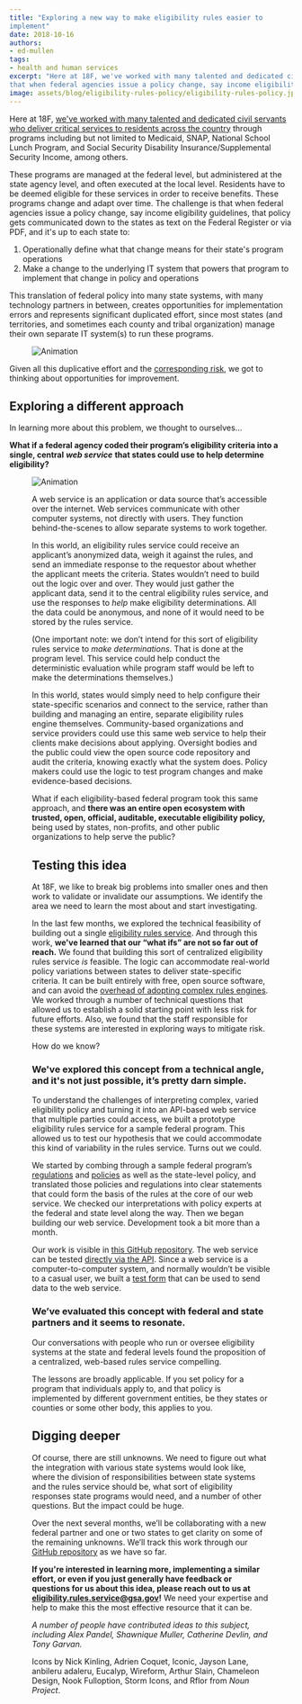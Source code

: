 ```yaml
---
title: "Exploring a new way to make eligibility rules easier to
implement"
date: 2018-10-16
authors:
- ed-mullen
tags:
- health and human services
excerpt: "Here at 18F, we've worked with many talented and dedicated civil servants who deliver critical services to residents across the country. These programs are managed at the federal level, but administered at the state agency level, and often executed at the local level. The challenge is
that when federal agencies issue a policy change, say income eligibility guidelines, that policy gets communicated down to the states as text on the Federal Register or via PDF. This translation of federal policy into many state systems, with many technology partners in between, creates opportunities for implementation errors. Given all this duplicative effort and the corresponding risk we got to thinking about opportunities for improvement."
image: assets/blog/eligibility-rules-policy/eligibility-rules-policy.jpg
---
```


Here at 18F, [we've worked with many talented and dedicated civil servants who deliver critical services to residents across the country](https://github.com/18F/human-services) through programs
including but not limited to Medicaid, SNAP, National School Lunch
Program, and Social Security Disability Insurance/Supplemental Security Income, among others.

These programs are managed at the federal level, but administered at the state agency level, and often executed at the local level. Residents
have to be deemed eligible for these services in order to receive benefits. These programs change and adapt over time. The challenge is
that when federal agencies issue a policy change, say income eligibility guidelines, that policy gets communicated down to the states as text on the Federal Register or via PDF, and it's up to each state to:

1.  Operationally define what that change means for their state's program operations
2.  Make a change to the underlying IT system that powers that program to implement that change in policy and operations

This translation of federal policy into many state systems, with many
technology partners in between, creates opportunities for implementation errors and represents significant duplicated effort, since most states (and territories, and sometimes each county and tribal organization) manage their own separate IT system(s) to run these programs.

<figure>
  <img src="{{site.baseurl}}assets/blog/eligibility-rules-policy/rules-policy-review.gif" alt=Animation describing the scale of the challenge. Text reads:
“Sometimes eligibility criteria for federal programs change. When this happens states review the changes, identify needed system changes to implement the policy, prioritize system changes against all their other work, turn policy into business requirements, and procure or conduct implementation work. Federal oversight of this progress happens all along. And after all the time, effort, and money, sometimes the process is a success, and sometimes it’s not. And this happens over and over, in every state, and every territory, and sometimes in tribal organizations as well.”/>
</figure>


Given all this duplicative effort and the [corresponding risk](https://www.standishgroup.com/sample_research_files/Haze4.pdf),
we got to thinking about opportunities for improvement.

## Exploring a different approach

In learning more about this problem, we thought to ourselves...

**What if a federal agency coded their program’s eligibility
criteria into a single, central** ***web service*** **that states could use to help determine eligibility?**

<figure>
  <img src="{{site.baseurl}}assets/blog/eligibility-rules-policy/eligibility-process.gif" alt=Animation describing the eligibility rules service concept.
  Text reads: “When someone applies to a program, their data is evaluated against eligibility criteria by a rules engine the state operates. Most states operate their own. Each state’s rules engine needs to change when the policies change how eligibility is determined. (This is where all the effort and risk comes in.) But there is a way that a single, central rules service could be accessed by many states so they wouldn’t have to
  manage their own. States would still have their own systems but the
  rules part would be handled by a central rules service which would be managed by the federal agency. The state systems would talk to the rules service over the internet using an application programming interface or API.”
  </figure>

A web service is an application or data source that’s accessible over
the internet. Web services communicate with other computer systems, not
directly with users. They function behind-the-scenes to allow separate
systems to work together.

In this world, an eligibility rules service could receive an applicant’s
anonymized data, weigh it against the rules, and send an immediate
response to the requestor about whether the applicant meets the
criteria. States wouldn’t need to build out the logic over and over.
They would just gather the applicant data, send it to the central
eligibility rules service, and use the responses to *help* make
eligibility determinations. All the data could be anonymous, and none of
it would need to be stored by the rules service.

(One important note: we don’t intend for this sort of eligibility rules
service to *make determinations*. That is done at the program level.
This service could help conduct the deterministic evaluation while
program staff would be left to make the determinations themselves.)

In this world, states would simply need to help configure their
state-specific scenarios and connect to the service, rather than
building and managing an entire, separate eligibility rules engine
themselves. Community-based organizations and service providers could
use this same web service to help their clients make decisions about
applying. Oversight bodies and the public could view the open source
code repository and audit the criteria, knowing exactly what the system
does. Policy makers could use the logic to test program changes and make
evidence-based decisions.

What if each eligibility-based federal program took this same approach,
and **there was an entire open ecosystem with trusted, open,
official, auditable, executable eligibility policy,** being used by
states, non-profits, and other public organizations to help serve the
public?

## Testing this idea

At 18F, we like to break big problems into smaller ones and then work to validate or invalidate our assumptions. We identify the area we need to learn the most about and start investigating.

In the last few months, we explored the technical feasibility of
building out a single [eligibility rules service](https://github.com/18F/eligibility-rules-service). And through this work, **we've learned that our “what ifs” are not so far out of reach.** We found that building this sort of centralized eligibility
rules service *is* feasible. The logic can accommodate real-world policy variations between states to deliver state-specific criteria. It can be built entirely with free, open source software, and can avoid the [overhead of adopting complex rules engines](https://18f.gsa.gov/2018/10/09/implementing-rules-without-rules-engines/). We worked through a number of technical questions that allowed us to establish a solid starting point with less risk for future efforts. Also, we found that the staff responsible for these systems are interested in exploring ways to mitigate risk.

How do we know?

### We've explored this concept from a technical angle, and it's not just possible, it’s pretty darn simple.

To understand the challenges of interpreting complex, varied eligibility
policy and turning it into an API-based web service that multiple
parties could access, we built a prototype eligibility rules service for a sample federal program. This allowed us to test our hypothesis that we could accommodate this kind of variability in the rules service. Turns out we could.

We started by combing through a sample federal program’s
[regulations](https://www.ecfr.gov/cgi-bin/text-idx?c=ecfr&SID=6757ff6df5f28d78a155bd76f97728b5&rgn=div5&view=text&node=7:4.1.1.1.10&idno=7#se7.4.246_17)
and [policies](https://www.fns.usda.gov/wic/policy/all) as well as
the state-level policy, and translated those policies and regulations into clear statements that could form the basis of the rules at the core of our web service. We checked our interpretations with policy experts at the federal and state level along the way. Then we began building our web service. Development took a bit more than a month.

Our work is visible in [this GitHub repository](https://github.com/18F/eligibility-rules-service). The web service can be tested [directly via the API](https://github.com/18F/eligibility-rules-service/tree/master/eligibility_rules_server#using-the-api).
Since a web service is a computer-to-computer system, and normally
wouldn’t be visible to a casual user, we built a [test form](https://eligibility-rules-form.fr.cloud.gov/) that can be used to send data to the web service.

### We’ve evaluated this concept with federal and state partners and it seems to resonate.

Our conversations with people who run or oversee eligibility systems at the state and federal levels found the proposition of a centralized, web-based rules service compelling.

The lessons are broadly applicable. If you set policy for a program that individuals apply to, and that policy is implemented by different government entities, be they states or counties or some other body, this applies to you.

## Digging deeper

Of course, there are still unknowns. We need to figure out what the
integration with various state systems would look like, where the
division of responsibilities between state systems and the rules service should be, what sort of eligibility responses state programs would need, and a number of other questions. But the impact could be huge.

Over the next several months, we’ll be collaborating with a new federal partner and one or two states to get clarity on some of the remaining unknowns. We’ll track this work through our [GitHub repository](https://github.com/18F/eligibility-rules-service) as we
have so far.

**If you're interested in learning more, implementing a similar
effort, or even if you just generally have feedback or questions for us about this idea, please reach out to us at
[eligibility.rules.service@gsa.gov](mailto:eligibility.rules.service@gsa.gov?subject=Inquiry%20related%20to%2018F%20blog%20post%20Exploring%20A%20New%20Way%20to%20Make%20Eligibility%20Rules%20Easier%20to%20Implement&cc=inquiries18F@gsa.gov)!** We need your expertise and help to make this the most effective resource that it can be.

*A number of people have contributed ideas to this subject, including
Alex Pandel, Shawnique Muller, Catherine Devlin, and Tony Garvan.*

Icons by Nick Kinling, Adrien Coquet, Iconic, Jayson Lane, anbileru
adaleru, Eucalyp, Wireform, Arthur Slain, Chameleon Design, Nook
Fulloption, Storm Icons, and Rflor from *Noun Project*.
